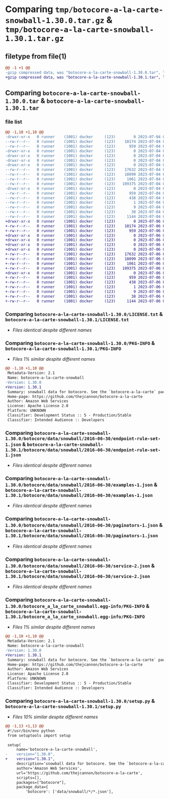 # Comparing `tmp/botocore-a-la-carte-snowball-1.30.0.tar.gz` & `tmp/botocore-a-la-carte-snowball-1.30.1.tar.gz`

## filetype from file(1)

```diff
@@ -1 +1 @@
-gzip compressed data, was "botocore-a-la-carte-snowball-1.30.0.tar", last modified: Tue Jul  4 01:44:56 2023, max compression
+gzip compressed data, was "botocore-a-la-carte-snowball-1.30.1.tar", last modified: Thu Jul  6 01:45:24 2023, max compression
```

## Comparing `botocore-a-la-carte-snowball-1.30.0.tar` & `botocore-a-la-carte-snowball-1.30.1.tar`

### file list

```diff
@@ -1,18 +1,18 @@
-drwxr-xr-x   0 runner    (1001) docker     (123)        0 2023-07-04 01:44:56.990800 botocore-a-la-carte-snowball-1.30.0/
--rw-r--r--   0 runner    (1001) docker     (123)    10174 2023-07-04 01:44:56.000000 botocore-a-la-carte-snowball-1.30.0/LICENSE.txt
--rw-r--r--   0 runner    (1001) docker     (123)      959 2023-07-04 01:44:56.990800 botocore-a-la-carte-snowball-1.30.0/PKG-INFO
-drwxr-xr-x   0 runner    (1001) docker     (123)        0 2023-07-04 01:44:56.986800 botocore-a-la-carte-snowball-1.30.0/botocore/
-drwxr-xr-x   0 runner    (1001) docker     (123)        0 2023-07-04 01:44:56.986800 botocore-a-la-carte-snowball-1.30.0/botocore/data/
-drwxr-xr-x   0 runner    (1001) docker     (123)        0 2023-07-04 01:44:56.986800 botocore-a-la-carte-snowball-1.30.0/botocore/data/snowball/
-drwxr-xr-x   0 runner    (1001) docker     (123)        0 2023-07-04 01:44:56.990800 botocore-a-la-carte-snowball-1.30.0/botocore/data/snowball/2016-06-30/
--rw-r--r--   0 runner    (1001) docker     (123)    17632 2023-07-04 01:44:02.000000 botocore-a-la-carte-snowball-1.30.0/botocore/data/snowball/2016-06-30/endpoint-rule-set-1.json
--rw-r--r--   0 runner    (1001) docker     (123)    18099 2023-07-04 01:44:02.000000 botocore-a-la-carte-snowball-1.30.0/botocore/data/snowball/2016-06-30/examples-1.json
--rw-r--r--   0 runner    (1001) docker     (123)     1061 2023-07-04 01:44:02.000000 botocore-a-la-carte-snowball-1.30.0/botocore/data/snowball/2016-06-30/paginators-1.json
--rw-r--r--   0 runner    (1001) docker     (123)   109375 2023-07-04 01:44:02.000000 botocore-a-la-carte-snowball-1.30.0/botocore/data/snowball/2016-06-30/service-2.json
-drwxr-xr-x   0 runner    (1001) docker     (123)        0 2023-07-04 01:44:56.990800 botocore-a-la-carte-snowball-1.30.0/botocore_a_la_carte_snowball.egg-info/
--rw-r--r--   0 runner    (1001) docker     (123)      959 2023-07-04 01:44:56.000000 botocore-a-la-carte-snowball-1.30.0/botocore_a_la_carte_snowball.egg-info/PKG-INFO
--rw-r--r--   0 runner    (1001) docker     (123)      438 2023-07-04 01:44:56.000000 botocore-a-la-carte-snowball-1.30.0/botocore_a_la_carte_snowball.egg-info/SOURCES.txt
--rw-r--r--   0 runner    (1001) docker     (123)        1 2023-07-04 01:44:56.000000 botocore-a-la-carte-snowball-1.30.0/botocore_a_la_carte_snowball.egg-info/dependency_links.txt
--rw-r--r--   0 runner    (1001) docker     (123)        9 2023-07-04 01:44:56.000000 botocore-a-la-carte-snowball-1.30.0/botocore_a_la_carte_snowball.egg-info/top_level.txt
--rw-r--r--   0 runner    (1001) docker     (123)       38 2023-07-04 01:44:56.990800 botocore-a-la-carte-snowball-1.30.0/setup.cfg
--rw-r--r--   0 runner    (1001) docker     (123)     1144 2023-07-04 01:44:56.000000 botocore-a-la-carte-snowball-1.30.0/setup.py
+drwxr-xr-x   0 runner    (1001) docker     (123)        0 2023-07-06 01:45:24.643110 botocore-a-la-carte-snowball-1.30.1/
+-rw-r--r--   0 runner    (1001) docker     (123)    10174 2023-07-06 01:45:24.000000 botocore-a-la-carte-snowball-1.30.1/LICENSE.txt
+-rw-r--r--   0 runner    (1001) docker     (123)      959 2023-07-06 01:45:24.643110 botocore-a-la-carte-snowball-1.30.1/PKG-INFO
+drwxr-xr-x   0 runner    (1001) docker     (123)        0 2023-07-06 01:45:24.643110 botocore-a-la-carte-snowball-1.30.1/botocore/
+drwxr-xr-x   0 runner    (1001) docker     (123)        0 2023-07-06 01:45:24.643110 botocore-a-la-carte-snowball-1.30.1/botocore/data/
+drwxr-xr-x   0 runner    (1001) docker     (123)        0 2023-07-06 01:45:24.643110 botocore-a-la-carte-snowball-1.30.1/botocore/data/snowball/
+drwxr-xr-x   0 runner    (1001) docker     (123)        0 2023-07-06 01:45:24.643110 botocore-a-la-carte-snowball-1.30.1/botocore/data/snowball/2016-06-30/
+-rw-r--r--   0 runner    (1001) docker     (123)    17632 2023-07-06 01:44:40.000000 botocore-a-la-carte-snowball-1.30.1/botocore/data/snowball/2016-06-30/endpoint-rule-set-1.json
+-rw-r--r--   0 runner    (1001) docker     (123)    18099 2023-07-06 01:44:40.000000 botocore-a-la-carte-snowball-1.30.1/botocore/data/snowball/2016-06-30/examples-1.json
+-rw-r--r--   0 runner    (1001) docker     (123)     1061 2023-07-06 01:44:40.000000 botocore-a-la-carte-snowball-1.30.1/botocore/data/snowball/2016-06-30/paginators-1.json
+-rw-r--r--   0 runner    (1001) docker     (123)   109375 2023-07-06 01:44:40.000000 botocore-a-la-carte-snowball-1.30.1/botocore/data/snowball/2016-06-30/service-2.json
+drwxr-xr-x   0 runner    (1001) docker     (123)        0 2023-07-06 01:45:24.643110 botocore-a-la-carte-snowball-1.30.1/botocore_a_la_carte_snowball.egg-info/
+-rw-r--r--   0 runner    (1001) docker     (123)      959 2023-07-06 01:45:24.000000 botocore-a-la-carte-snowball-1.30.1/botocore_a_la_carte_snowball.egg-info/PKG-INFO
+-rw-r--r--   0 runner    (1001) docker     (123)      438 2023-07-06 01:45:24.000000 botocore-a-la-carte-snowball-1.30.1/botocore_a_la_carte_snowball.egg-info/SOURCES.txt
+-rw-r--r--   0 runner    (1001) docker     (123)        1 2023-07-06 01:45:24.000000 botocore-a-la-carte-snowball-1.30.1/botocore_a_la_carte_snowball.egg-info/dependency_links.txt
+-rw-r--r--   0 runner    (1001) docker     (123)        9 2023-07-06 01:45:24.000000 botocore-a-la-carte-snowball-1.30.1/botocore_a_la_carte_snowball.egg-info/top_level.txt
+-rw-r--r--   0 runner    (1001) docker     (123)       38 2023-07-06 01:45:24.643110 botocore-a-la-carte-snowball-1.30.1/setup.cfg
+-rw-r--r--   0 runner    (1001) docker     (123)     1144 2023-07-06 01:45:24.000000 botocore-a-la-carte-snowball-1.30.1/setup.py
```

### Comparing `botocore-a-la-carte-snowball-1.30.0/LICENSE.txt` & `botocore-a-la-carte-snowball-1.30.1/LICENSE.txt`

 * *Files identical despite different names*

### Comparing `botocore-a-la-carte-snowball-1.30.0/PKG-INFO` & `botocore-a-la-carte-snowball-1.30.1/PKG-INFO`

 * *Files 1% similar despite different names*

```diff
@@ -1,10 +1,10 @@
 Metadata-Version: 2.1
 Name: botocore-a-la-carte-snowball
-Version: 1.30.0
+Version: 1.30.1
 Summary: snowball data for botocore. See the `botocore-a-la-carte` package for more info.
 Home-page: https://github.com/thejcannon/botocore-a-la-carte
 Author: Amazon Web Services
 License: Apache License 2.0
 Platform: UNKNOWN
 Classifier: Development Status :: 5 - Production/Stable
 Classifier: Intended Audience :: Developers
```

### Comparing `botocore-a-la-carte-snowball-1.30.0/botocore/data/snowball/2016-06-30/endpoint-rule-set-1.json` & `botocore-a-la-carte-snowball-1.30.1/botocore/data/snowball/2016-06-30/endpoint-rule-set-1.json`

 * *Files identical despite different names*

### Comparing `botocore-a-la-carte-snowball-1.30.0/botocore/data/snowball/2016-06-30/examples-1.json` & `botocore-a-la-carte-snowball-1.30.1/botocore/data/snowball/2016-06-30/examples-1.json`

 * *Files identical despite different names*

### Comparing `botocore-a-la-carte-snowball-1.30.0/botocore/data/snowball/2016-06-30/paginators-1.json` & `botocore-a-la-carte-snowball-1.30.1/botocore/data/snowball/2016-06-30/paginators-1.json`

 * *Files identical despite different names*

### Comparing `botocore-a-la-carte-snowball-1.30.0/botocore/data/snowball/2016-06-30/service-2.json` & `botocore-a-la-carte-snowball-1.30.1/botocore/data/snowball/2016-06-30/service-2.json`

 * *Files identical despite different names*

### Comparing `botocore-a-la-carte-snowball-1.30.0/botocore_a_la_carte_snowball.egg-info/PKG-INFO` & `botocore-a-la-carte-snowball-1.30.1/botocore_a_la_carte_snowball.egg-info/PKG-INFO`

 * *Files 1% similar despite different names*

```diff
@@ -1,10 +1,10 @@
 Metadata-Version: 2.1
 Name: botocore-a-la-carte-snowball
-Version: 1.30.0
+Version: 1.30.1
 Summary: snowball data for botocore. See the `botocore-a-la-carte` package for more info.
 Home-page: https://github.com/thejcannon/botocore-a-la-carte
 Author: Amazon Web Services
 License: Apache License 2.0
 Platform: UNKNOWN
 Classifier: Development Status :: 5 - Production/Stable
 Classifier: Intended Audience :: Developers
```

### Comparing `botocore-a-la-carte-snowball-1.30.0/setup.py` & `botocore-a-la-carte-snowball-1.30.1/setup.py`

 * *Files 10% similar despite different names*

```diff
@@ -1,13 +1,13 @@
 #!/usr/bin/env python
 from setuptools import setup
 
 setup(
     name='botocore-a-la-carte-snowball',
-    version="1.30.0",
+    version="1.30.1",
     description='snowball data for botocore. See the `botocore-a-la-carte` package for more info.',
     author='Amazon Web Services',
     url='https://github.com/thejcannon/botocore-a-la-carte',
     scripts=[],
     packages=["botocore"],
     package_data={
         'botocore': ['data/snowball/*/*.json'],
```


